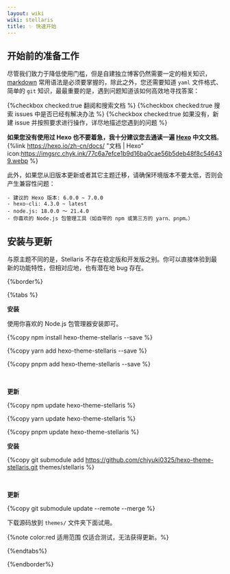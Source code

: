 ```yaml
---
layout: wiki
wiki: stellaris
title: ✨ 快速开始
---
```


## 开始前的准备工作

尽管我们致力于降低使用门槛，但是自建独立博客仍然需要一定的相关知识，[markdown](https://www.runoob.com/markdown/md-tutorial.html) 常用语法是必须要掌握的，除此之外，您还需要知道 `yaml` 文件格式、简单的 `git` 知识，最最重要的是，遇到问题知道该如何高效地寻找答案：

{%checkbox checked:true 翻阅和搜索文档 %}
{%checkbox checked:true 搜索 issues 中是否已经有解决办法 %}
{%checkbox checked:true 如果没有，新建 issue 并按照要求进行操作，详尽地描述您遇到的问题 %}

**如果您没有使用过 Hexo 也不要着急，我十分建议您去通读一遍 [Hexo](https://hexo.io/zh-cn/docs/) 中文文档**。
{%link https://hexo.io/zh-cn/docs/ "文档 | Hexo" icon:https://imgsrc.chyk.ink/77c6a7efce1b9d16ba0cae56b5deb48f8c546439.webp %}

此外，如果您从旧版本更新或者其它主题迁移，请确保环境版本不要太低，否则会产生兼容性问题：

```
- 建议的 Hexo 版本: 6.0.0 ~ 7.0.0
- hexo-cli: 4.3.0 ~ latest
- node.js: 18.0.0 ～ 21.4.0
- 你喜欢的 Node.js 包管理工具（如自带的 npm 或第三方的 yarn、pnpm。）
```

## 安装与更新

与原主题不同的是，Stellaris 不存在稳定版和开发版之别。你可以直接体验到最新的功能特性，但相对应地，也有潜在地 bug 存在。

{%border%}

{%tabs %}

<!-- tab NPM 软件包 -->

**安装**

使用你喜欢的 Node.js 包管理器安装即可。

{%copy npm install hexo-theme-stellaris --save %}

{%copy yarn add hexo-theme-stellaris --save %}

{%copy pnpm add hexo-theme-stellaris --save %}

<br/>

**更新**

{%copy npm update hexo-theme-stellaris %}

{%copy yarn update hexo-theme-stellaris %}

{%copy pnpm update hexo-theme-stellaris %}

<!-- tab Git 子模块 -->

**安装**

{%copy git submodule add https://github.com/chiyuki0325/hexo-theme-stellaris.git themes/stellaris %}

<br/>

**更新**

{%copy git submodule update --remote --merge %}

<!-- tab 引用源码 -->

下载源码放到 `themes/` 文件夹下面试用。

{%note color:red 适用范围 仅适合测试，无法获得更新。%}

{%endtabs%}

{%endborder%}
